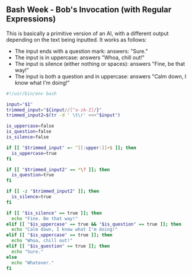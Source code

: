 ## Bash Week - Bob's Invocation (with Regular Expressions)

This is basically a primitive version of an AI, with a different output depending on the text being inputted. It works as follows:

- The input ends with a question mark: answers: "Sure."
- The input is in uppercase: answers "Whoa, chill out!"
- The input is silence (either nothing or spaces): answers "Fine, be that way!"
- The input is both a question and in uppercase: answers "Calm down, I know what I'm doing!"

```bash
#!/usr/bin/env bash

input="$1"
trimmed_input="${input//[^a-zA-Z]/}"
trimmed_input2=$(tr -d ' \t\r' <<<"$input")

is_uppercase=false
is_question=false
is_silence=false

if [[ "$trimmed_input" =~ ^[[:upper:]]+$ ]]; then
  is_uppercase=true
fi

if [[ "$trimmed_input2" == *\? ]]; then
  is_question=true
fi

if [[ -z "$trimmed_input2" ]]; then
  is_silence=true
fi

if [[ "$is_silence" == true ]]; then
  echo "Fine. Be that way!"
elif [[ "$is_uppercase" == true && "$is_question" == true ]]; then
  echo "Calm down, I know what I'm doing!"
elif [[ "$is_uppercase" == true ]]; then
  echo "Whoa, chill out!"
elif [[ "$is_question" == true ]]; then
  echo "Sure."
else
  echo "Whatever."
fi

```
